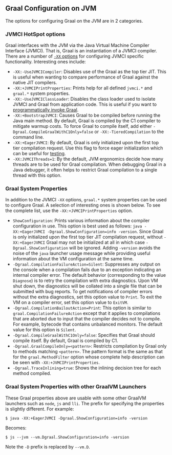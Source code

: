 ## Graal Configuration on JVM

The options for configuring Graal on the JVM are in 2 categories.

### JVMCI HotSpot options

Graal interfaces with the JVM via the Java Virtual Machine Compiler Interface
(JVMCI). That is, Graal is an instantiation of a JVMCI compiler.
There are a number of [`-XX` options](https://docs.oracle.com/javase/8/docs/technotes/tools/unix/java.html)
for configuring JVMCI specific functionality. Interesting ones include:

* `-XX:-UseJVMCICompiler`: Disables use of the Graal as the top tier JIT. This is
useful when wanting to compare performance of Graal against the native JIT compilers.
* `-XX:+JVMCIPrintProperties`: Prints help for all defined `jvmci.*` and `graal.*` system properties.
* `-XX:-UseJVMCIClassLoader`: Disables the class loader used to isolate JVMCI and Graal
from application code. This is useful if you want to
[programmatically invoke Graal](https://github.com/oracle/graal/blob/eda70d0f1cfdfb0baa9abca534e2c36184bc1546/compiler/src/org.graalvm.compiler.core.test/src/org/graalvm/compiler/core/test/tutorial/InvokeGraal.java#L56-L58).
* `-XX:+BootstrapJVMCI`: Causes Graal to be compiled before running the Java main method.
By default, Graal is compiled by the C1 compiler to mitigate warmup costs. To force Graal
to compile itself, add either `-Dgraal.CompileGraalWithC1Only=false` or `-XX:-TieredCompilation`
to the command line.
* `-XX:+EagerJVMCI`: By default, Graal is only initialized upon the first top tier compilation
request. Use this flag to force eager initialization which can be useful for [testing](https://bugs.openjdk.java.net/browse/JDK-8195632).
* `-XX:JVMCIThreads=1`: By the default, JVM ergonomics decide how many threads are to
be used for Graal compilation. When debugging Graal in a Java debugger, it often helps to
restrict Graal compilation to a single thread with this option.

### Graal System Properties

In addition to the JVMCI `-XX` options, `graal.*` system properties
can be used to configure Graal. A selection of interesting ones is shown below.
To see the complete list, use the `-XX:+JVMCIPrintProperties` option.

* `ShowConfiguration`: Prints various information about the compiler configuration in use.
This option is best used as follows: `java -XX:+EagerJVMCI -Dgraal.ShowConfiguration=info -version`.
Since Graal is only initialized upon the first top tier JIT compilation
request, without `-XX:+EagerJVMCI` Graal may not be initialized at all
in which case `-Dgraal.ShowConfiguration` will be ignored. Adding `-version`
avoids the noise of the `java` launcher usage message while providing useful
information about the VM configuration at the same time.
* `-Dgraal.CompilationFailureAction=Silent`: Suppresses any output on the console when
a compilation fails due to an exception indicating an internal compiler error.
The default behavior (corresponding to the value `Diagnose`) is to retry the compilation
with extra diagnostics. Upon VM shut down, the diagnostics will be collated into
a single file that can be submitted with bug reports. To get notifications of
compiler errors without the extra diagnostics, set this option value to `Print`.
To exit the VM on a compiler error, set this option value to `ExitVM`.
* `-Dgraal.CompilationBailoutAction=Print`: This option is similar to
`graal.CompilationFailureAction` except that it applies to compilations that
are aborted due to input that the compiler decides not to compile. For example,
bytecode that contains unbalanced monitors. The default value for this option
is `Silent`.
* `-Dgraal.CompileGraalWithC1Only=false`: Specifies that Graal should compile itself.
By default, Graal is compiled by C1.
* `-Dgraal.GraalCompileOnly=<pattern>`: Restricts compilation by Graal only to methods
matching `<pattern>`. The pattern format is the same as that for the `graal.MethodFilter`
option whose complete help description can be seen with `-XX:+JVMCIPrintProperties`.
* `-Dgraal.TraceInlining=true`: Shows the inlining decision tree for each method compiled.

### Graal System Properties with other GraalVM Launchers

These Graal properties above are usable with some other GraalVM launchers such as
`node`, `js` and `lli`. The prefix for specifying the properties is slightly different.
For example:

```
$ java -XX:+EagerJVMCI -Dgraal.ShowConfiguration=info -version
```

Becomes:

```
$ js --jvm --vm.Dgraal.ShowConfiguration=info -version
```

Note the `-D` prefix is replaced by `--vm.D`.
